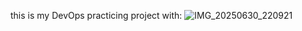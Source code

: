 this is my DevOps practicing project
with:
![IMG_20250630_220921](https://github.com/user-attachments/assets/376ac810-1ab6-4771-96b4-4fd945f4355d)

